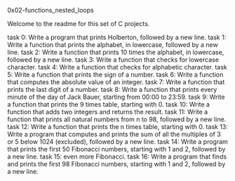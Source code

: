 0x02-functions_nested_loops

Welcome to the readme for this set of C projects.

task 0: Write a program that prints Holberton, followed by a new line.
task 1: Write a function that prints the alphabet, in lowercase, followed by a new line.
task 2: Write a function that prints 10 times the alphabet, in lowercase, followed by a new line.
task 3: Write a function that checks for lowercase character.
task 4: Write a function that checks for alphabetic character.
task 5: Write a function that prints the sign of a number.
task 6: Write a function that computes the absolute value of an integer.
task 7: Write a function that prints the last digit of a number.
task 8: Write a function that prints every minute of the day of Jack Bauer, starting from 00:00 to 23:59.
task 9: Write a function that prints the 9 times table, starting with 0.
task 10: Write a function that adds two integers and returns the result.
task 11: Write a function that prints all natural numbers from n to 98, followed by a new line.
task 12: Write a function that prints the n times table, starting with 0.
task 13: Write a program that computes and prints the sum of all the multiples of 3 or 5 below 1024 (excluded), followed by a new line.
task 14: Write a program that prints the first 50 Fibonacci numbers, starting with 1 and 2, followed by a new line.
task 15: even more Fibonacci.
task 16: Write a program that finds and prints the first 98 Fibonacci numbers, starting with 1 and 2, followed by a new line.
